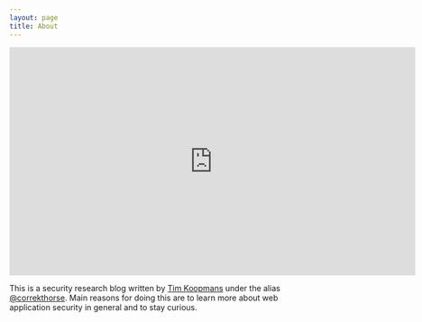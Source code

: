```yaml
---
layout: page
title: About
---
```


<iframe width="720" height="405" src="https://www.youtube.com/embed/b3_lVSrPB6w?controls=0" frameborder="0" allow="accelerometer; autoplay; encrypted-media; gyroscope; picture-in-picture" allowfullscreen></iframe>

This is a security research blog written by <a href="https://twitter.com/tim_koopmans">Tim Koopmans</a> under the alias <a href="https://twitter.com/correkthorse">@correkthorse</a>. Main reasons for doing this are to learn more about web application security in general and to stay curious.

 <a href="https://github.com/correkthorse"><i class="devicon-github-plain"></i></a>
 <a href="https://twitter.com/correkthorse"><i class="devicon-twitter-plain"></i></a>


